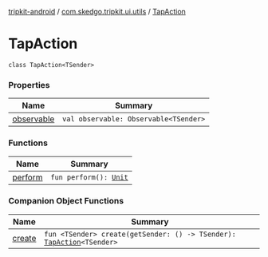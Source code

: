 [tripkit-android](../../index.md) / [com.skedgo.tripkit.ui.utils](../index.md) / [TapAction](./index.md)

# TapAction

`class TapAction<TSender>`

### Properties

| Name | Summary |
|---|---|
| [observable](observable.md) | `val observable: Observable<TSender>` |

### Functions

| Name | Summary |
|---|---|
| [perform](perform.md) | `fun perform(): `[`Unit`](https://kotlinlang.org/api/latest/jvm/stdlib/kotlin/-unit/index.html) |

### Companion Object Functions

| Name | Summary |
|---|---|
| [create](create.md) | `fun <TSender> create(getSender: () -> TSender): `[`TapAction`](./index.md)`<TSender>` |
